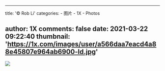 
---
title: '© Rob Li'
categories: 
    - 图片
    - 1X
    - Photos

author: 1X
comments: false
date: 2021-03-22 09:22:40
thumbnail: 'https://1x.com/images/user/a566daa7eacd4a88e45807e964ab6900-ld.jpg'
---

<div>   
<img src="https://1x.com/images/user/a566daa7eacd4a88e45807e964ab6900-ld.jpg" referrerpolicy="no-referrer">  
</div>
            